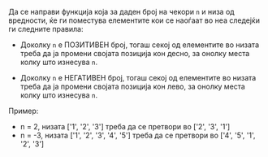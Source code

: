 
  Да се направи функција која за даден број на чекори `n` и низа од вредности, ќе ги поместува елементите кои се наоѓаат во неа следејќи ги следните правила:
 
  - Доколку `n` е ПОЗИТИВЕН број, тогаш секој од елементите во низата треба да ја промени својата позиција кон десно, за онолку места колку што изнесува `n`.
 
  - Доколку `n` е НЕГАТИВЕН број, тогаш секој од елементите во низата треба да ја промени својата позиција кон лево, за онолку места колку што изнесува `n`.
 
  Пример:
   - n = 2, низата ['1', '2', '3'] треба да се претвори во ['2', '3', '1']
   - n = -3, низата ['1', '2', '3', '4', '5'] треба да се претвори во ['4', '5', '1', '2', '3']
 